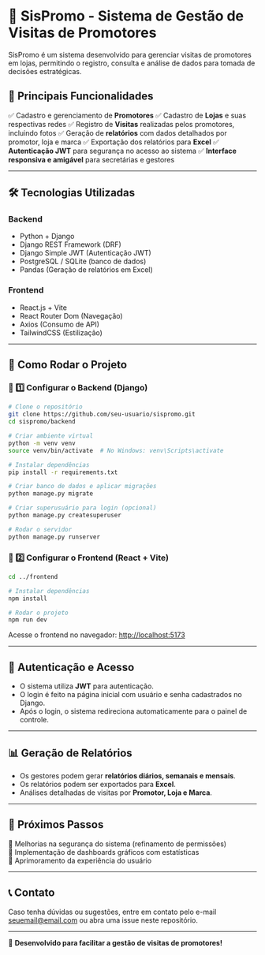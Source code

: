 # 🛒 SisPromo - Sistema de Gestão de Visitas de Promotores

SisPromo é um sistema desenvolvido para gerenciar visitas de promotores em lojas, permitindo o registro, consulta e análise de dados para tomada de decisões estratégicas.

## 📌 **Principais Funcionalidades**

✅ Cadastro e gerenciamento de **Promotores** 
✅ Cadastro de **Lojas** e suas respectivas redes 
✅ Registro de **Visitas** realizadas pelos promotores, incluindo fotos 
✅ Geração de **relatórios** com dados detalhados por promotor, loja e marca 
✅ Exportação dos relatórios para **Excel** 
✅ **Autenticação JWT** para segurança no acesso ao sistema 
✅ **Interface responsiva e amigável** para secretárias e gestores

---

## 🛠 **Tecnologias Utilizadas**

### **Backend**

- Python + Django
- Django REST Framework (DRF)
- Django Simple JWT (Autenticação JWT)
- PostgreSQL / SQLite (banco de dados)
- Pandas (Geração de relatórios em Excel)

### **Frontend**

- React.js + Vite
- React Router Dom (Navegação)
- Axios (Consumo de API)
- TailwindCSS (Estilização)

---

## 🚀 **Como Rodar o Projeto**

### 🔹 **1️⃣ Configurar o Backend (Django)**

```sh
# Clone o repositório
git clone https://github.com/seu-usuario/sispromo.git
cd sispromo/backend

# Criar ambiente virtual
python -m venv venv
source venv/bin/activate  # No Windows: venv\Scripts\activate

# Instalar dependências
pip install -r requirements.txt

# Criar banco de dados e aplicar migrações
python manage.py migrate

# Criar superusuário para login (opcional)
python manage.py createsuperuser

# Rodar o servidor
python manage.py runserver
```

### 🔹 **2️⃣ Configurar o Frontend (React + Vite)**

```sh
cd ../frontend

# Instalar dependências
npm install

# Rodar o projeto
npm run dev
```

Acesse o frontend no navegador: [http://localhost:5173](http://localhost:5173)

---

## 🔑 **Autenticação e Acesso**

- O sistema utiliza **JWT** para autenticação.
- O login é feito na página inicial com usuário e senha cadastrados no Django.
- Após o login, o sistema redireciona automaticamente para o painel de controle.

---

## 📊 **Geração de Relatórios**

- Os gestores podem gerar **relatórios diários, semanais e mensais**.
- Os relatórios podem ser exportados para **Excel**.
- Análises detalhadas de visitas por **Promotor, Loja e Marca**.

---

## 📌 **Próximos Passos**

🔹 Melhorias na segurança do sistema (refinamento de permissões)\
🔹 Implementação de dashboards gráficos com estatísticas\
🔹 Aprimoramento da experiência do usuário

---

## 📞 **Contato**

Caso tenha dúvidas ou sugestões, entre em contato pelo e-mail [seuemail@email.com](mailto\:seuemail@email.com) ou abra uma issue neste repositório.

---

🚀 **Desenvolvido para facilitar a gestão de visitas de promotores!**


